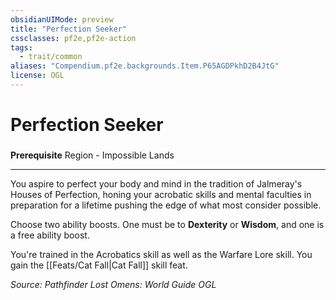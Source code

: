 ```yaml
---
obsidianUIMode: preview
title: "Perfection Seeker"
cssclasses: pf2e,pf2e-action
tags:
  - trait/common
aliases: "Compendium.pf2e.backgrounds.Item.P65AGDPkhD2B4JtG"
license: OGL
---
```

# Perfection Seeker

### 






**Prerequisite** Region - Impossible Lands

* * *

You aspire to perfect your body and mind in the tradition of Jalmeray's Houses of Perfection, honing your acrobatic skills and mental faculties in preparation for a lifetime pushing the edge of what most consider possible.

Choose two ability boosts. One must be to **Dexterity** or **Wisdom**, and one is a free ability boost.

You're trained in the Acrobatics skill as well as the Warfare Lore skill. You gain the [[Feats/Cat Fall|Cat Fall]] skill feat.

*Source: Pathfinder Lost Omens: World Guide*
*OGL*